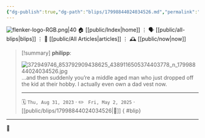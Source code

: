 ```yaml
---
{"dg-publish":true,"dg-path":"blips/17998844024034526.md","permalink":"/blips/17998844024034526/","title":"philipp on instagram @ 2023-08-31"}
---
```



<div class="transclusion internal-embed is-loaded"><div class="markdown-embed">




![flenker-logo-RGB.png|40](/img/user/attachments/flenker-logo-RGB.png)
🏠 [[public/Index\|home]]  ⋮ 🗣️ [[public/all-blips\|blips]] ⋮  📝 [[public/All Articles\|articles]]  ⋮ 🕰️ [[public/now\|now]]


</div></div>


> [!summary] **philipp**:
>
> ![372949746_853792909438625_4389116505374403778_n_17998844024034526.jpg](/img/user/attachments/372949746_853792909438625_4389116505374403778_n_17998844024034526.jpg)
> …and then suddenly you’re a middle aged man who just dropped off the kid at their hobby. I actually even own a dad vest now.
> - - -
>
> 🗓️ <code>Thu, Aug 31, 2023</code>  · ✏️ <code> Fri, May 2, 2025</code>  · [[public/blips/17998844024034526\|🔗]]
{ #blip}


- - -

 👾
